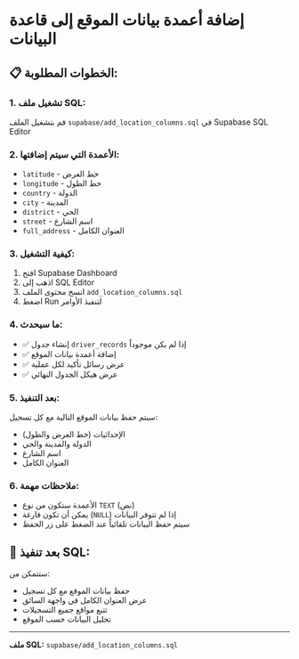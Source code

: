 # إضافة أعمدة بيانات الموقع إلى قاعدة البيانات

## 📋 **الخطوات المطلوبة:**

### **1. تشغيل ملف SQL:**
قم بتشغيل الملف `supabase/add_location_columns.sql` في Supabase SQL Editor

### **2. الأعمدة التي سيتم إضافتها:**
- `latitude` - خط العرض
- `longitude` - خط الطول  
- `country` - الدولة
- `city` - المدينة
- `district` - الحي
- `street` - اسم الشارع
- `full_address` - العنوان الكامل

### **3. كيفية التشغيل:**
1. افتح Supabase Dashboard
2. اذهب إلى SQL Editor
3. انسخ محتوى الملف `add_location_columns.sql`
4. اضغط Run لتنفيذ الأوامر

### **4. ما سيحدث:**
- ✅ إنشاء جدول `driver_records` إذا لم يكن موجوداً
- ✅ إضافة أعمدة بيانات الموقع
- ✅ عرض رسائل تأكيد لكل عملية
- ✅ عرض هيكل الجدول النهائي

### **5. بعد التنفيذ:**
سيتم حفظ بيانات الموقع التالية مع كل تسجيل:
- الإحداثيات (خط العرض والطول)
- الدولة والمدينة والحي
- اسم الشارع
- العنوان الكامل

### **6. ملاحظات مهمة:**
- الأعمدة ستكون من نوع `TEXT` (نص)
- يمكن أن تكون فارغة (`NULL`) إذا لم تتوفر البيانات
- سيتم حفظ البيانات تلقائياً عند الضغط على زر الحفظ

## 🚀 **بعد تنفيذ SQL:**
ستتمكن من:
- حفظ بيانات الموقع مع كل تسجيل
- عرض العنوان الكامل في واجهة السائق
- تتبع مواقع جميع التسجيلات
- تحليل البيانات حسب الموقع

---
**ملف SQL:** `supabase/add_location_columns.sql`
